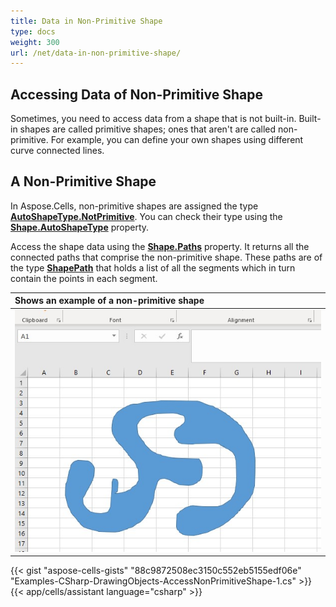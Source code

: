 ```yaml
---
title: Data in Non-Primitive Shape
type: docs
weight: 300
url: /net/data-in-non-primitive-shape/
---
```


## **Accessing Data of Non-Primitive Shape**

Sometimes, you need to access data from a shape that is not built-in. Built-in shapes are called primitive shapes; ones that aren't are called non-primitive. For example, you can define your own shapes using different curve connected lines.

## **A Non-Primitive Shape**

In Aspose.Cells, non-primitive shapes are assigned the type [**AutoShapeType.NotPrimitive**](https://reference.aspose.com/cells/net/aspose.cells.drawing/autoshapetype). You can check their type using the [**Shape.AutoShapeType**](https://reference.aspose.com/cells/net/aspose.cells.drawing/shape/properties/autoshapetype) property.

Access the shape data using the [**Shape.Paths**](https://reference.aspose.com/cells/net/aspose.cells.drawing/shape/properties/paths) property. It returns all the connected paths that comprise the non-primitive shape. These paths are of the type [**ShapePath**](https://reference.aspose.com/cells/net/aspose.cells.drawing/shapepath) that holds a list of all the segments which in turn contain the points in each segment.

|**Shows an example of a non-primitive shape**|
| :- |
|![todo:image_alt_text](data-in-non-primitive-shape_1.jpg)|

{{< gist "aspose-cells-gists" "88c9872508ec3150c552eb5155edf06e" "Examples-CSharp-DrawingObjects-AccessNonPrimitiveShape-1.cs" >}}
{{< app/cells/assistant language="csharp" >}}